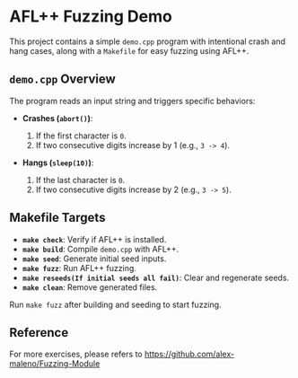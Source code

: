 # AFL++ Fuzzing Demo

This project contains a simple `demo.cpp` program with intentional crash and hang cases, along with a `Makefile` for easy fuzzing using AFL++.

## `demo.cpp` Overview

The program reads an input string and triggers specific behaviors:

- **Crashes (`abort()`)**:
  1. If the first character is `0`.
  2. If two consecutive digits increase by 1 (e.g., `3 -> 4`).

- **Hangs (`sleep(10)`)**:
  1. If the last character is `0`.
  2. If two consecutive digits increase by 2 (e.g., `3 -> 5`).

## Makefile Targets

- **`make check`**: Verify if AFL++ is installed.
- **`make build`**: Compile `demo.cpp` with AFL++.
- **`make seed`**: Generate initial seed inputs.
- **`make fuzz`**: Run AFL++ fuzzing.
- **`make reseeds(If initial seeds all fail)`**: Clear and regenerate seeds.
- **`make clean`**: Remove generated files.

Run `make fuzz` after building and seeding to start fuzzing.

## Reference

For more exercises, please refers to
https://github.com/alex-maleno/Fuzzing-Module
